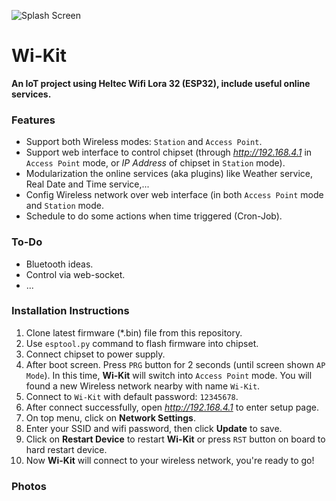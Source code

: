 ![Splash Screen](https://github.com/dphans/Wi-Kit/blob/master/logo.png?raw=true)

# Wi-Kit
__An IoT project using Heltec Wifi Lora 32 (ESP32), include useful online services.__


### Features

- Support both Wireless modes: `Station` and `Access Point`.
- Support web interface to control chipset (through _http://192.168.4.1_ in `Access Point` mode, or _IP Address_ of chipset in `Station` mode).
- Modularization the online services (aka plugins) like Weather service, Real Date and Time service,...
- Config Wireless network over web interface (in both `Access Point` mode and `Station` mode.
- Schedule to do some actions when time triggered (Cron-Job).


### To-Do

- Bluetooth ideas.
- Control via web-socket.
- ...


### Installation Instructions

1. Clone latest firmware (*.bin) file from this repository.
2. Use `esptool.py` command to flash firmware into chipset.
3. Connect chipset to power supply.
4. After boot screen. Press `PRG` button for 2 seconds (until screen shown `AP Mode`). In this time, __Wi-Kit__ will switch into `Access Point` mode. You will found a new Wireless network nearby with name `Wi-Kit`.
5. Connect to `Wi-Kit` with default password: `12345678`.
6. After connect successfully, open _http://192.168.4.1_ to enter setup page.
7. On top menu, click on __Network Settings__.
8. Enter your SSID and wifi password, then click __Update__ to save.
9. Click on __Restart Device__ to restart __Wi-Kit__ or press `RST` button on board to hard restart device.
10. Now __Wi-Kit__ will connect to your wireless network, you're ready to go!


### Photos


